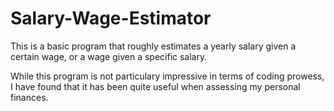 # Salary-Wage-Estimator
This is a basic program that roughly estimates a yearly salary
given a certain wage, or a wage given a specific salary.

While this program is not particulary impressive in terms of coding
prowess, I have found that it has been quite useful when assessing 
my personal finances. 


